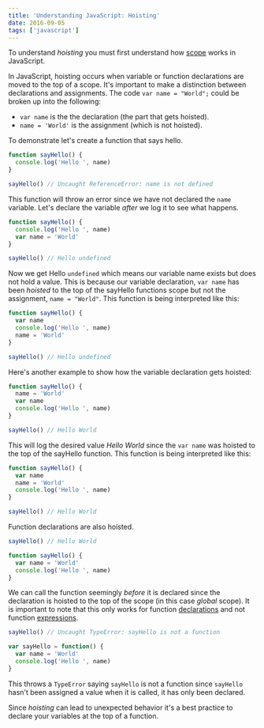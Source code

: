 ```yaml
---
title: 'Understanding JavaScript: Hoisting'
date: 2016-09-05
tags: ['javascript']
---
```


To understand _hoisting_ you must first understand how [scope](http://joshuacolvin.net/posts/understanding-scope.html) works in JavaScript.

In JavaScript, hoisting occurs when variable or function declarations are moved to the top of a scope. It's important to make a distinction between declarations and assignments. The code `var name = "World";` could be broken up into the following:

- `var name` is the the declaration (the part that gets hoisted).
- `name = 'World'` is the assignment (which is not hoisted).

To demonstrate let's create a function that says hello.

```javascript
function sayHello() {
  console.log('Hello ', name)
}

sayHello() // Uncaught ReferenceError: name is not defined
```

This function will throw an error since we have not declared the `name` variable. Let's declare the variable _after_ we log it to see what happens.

```javascript
function sayHello() {
  console.log('Hello ', name)
  var name = 'World'
}

sayHello() // Hello undefined
```

Now we get Hello `undefined` which means our variable name exists but does not hold a value. This is because our variable declaration, `var name` has been _hoisted_ to the top of the sayHello functions scope but not the assignment, `name = "World"`.
This function is being interpreted like this:

```javascript
function sayHello() {
  var name
  console.log('Hello ', name)
  name = 'World'
}

sayHello() // Hello undefined
```

Here's another example to show how the variable declaration gets hoisted:

```javascript
function sayHello() {
  name = 'World'
  var name
  console.log('Hello ', name)
}

sayHello() // Hello World
```

This will log the desired value _Hello World_ since the `var name` was hoisted to the top of the sayHello function. This function is being interpreted like this:

```javascript
function sayHello() {
  var name
  name = 'World'
  console.log('Hello ', name)
}

sayHello() // Hello World
```

Function declarations are also hoisted.

```javascript
sayHello() // Hello World

function sayHello() {
  var name = 'World'
  console.log('Hello ', name)
}
```

We can call the function seemingly _before_ it is declared since the declaration is hoisted to the top of the scope (in this case _global_ scope). It is important to note that this only works for
function [declarations](https://developer.mozilla.org/en-US/docs/Web/JavaScript/Reference/Statements/function) and not function [expressions](https://developer.mozilla.org/en-US/docs/Web/JavaScript/Reference/Operators/function).

```javascript
sayHello() // Uncaught TypeError: sayHello is not a function

var sayHello = function() {
  var name = 'World'
  console.log('Hello ', name)
}
```

This throws a `TypeError` saying `sayHello` is not a function since `sayHello` hasn't been assigned a value when it is called, it has only been declared.

Since _hoisting_ can lead to unexpected behavior it's a best practice to declare your variables at the top of a function.
